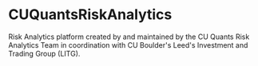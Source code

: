 # CUQuantsRiskAnalytics
Risk Analytics platform created by and maintained by the CU Quants Risk Analytics Team in coordination with CU Boulder's Leed's Investment and Trading Group (LITG).

